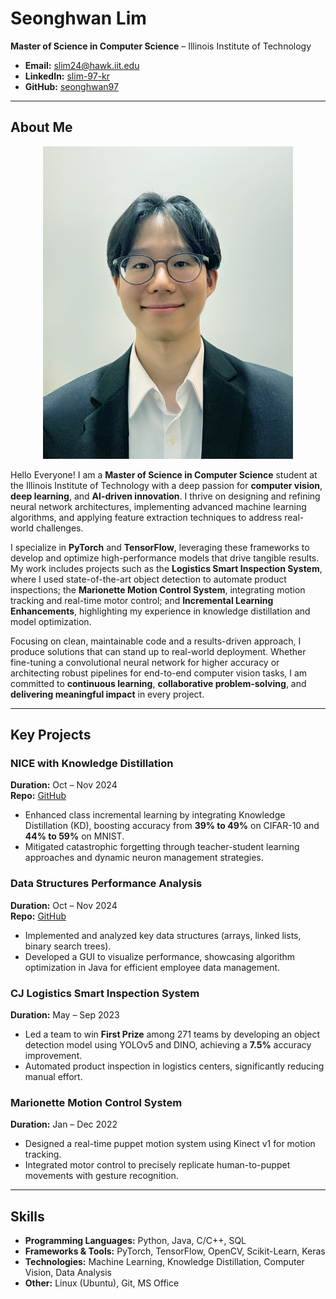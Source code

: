 # Seonghwan Lim
**Master of Science in Computer Science** – Illinois Institute of Technology
- **Email:** [slim24@hawk.iit.edu](mailto:slim24@hawk.iit.edu)  
- **LinkedIn:** [slim-97-kr](https://www.linkedin.com/in/slim-97-kr)  
- **GitHub:** [seonghwan97](https://github.com/seonghwan97)

---

## About Me
<div style="text-align: center;">
  <img src="headshot.png" alt="Headshot" style="width: 400px;">
</div>

Hello Everyone! I am a **Master of Science in Computer Science** student at the Illinois Institute of Technology with a deep passion for **computer vision**, **deep learning**, and **AI-driven innovation**. I thrive on designing and refining neural network 
architectures, implementing advanced machine learning algorithms, and applying feature extraction techniques to address real-world challenges.

I specialize in **PyTorch** and **TensorFlow**, leveraging these frameworks to develop and optimize high-performance models that drive tangible results. My work includes projects such as the **Logistics Smart Inspection System**, where I used state-of-the-art object detection to automate product inspections; the **Marionette Motion Control System**, integrating motion tracking and real-time motor control; and **Incremental Learning Enhancements**, highlighting my experience in knowledge distillation and model optimization.

Focusing on clean, maintainable code and a results-driven approach, I produce solutions that can stand up to real-world deployment. Whether fine-tuning a convolutional neural network for higher accuracy or architecting robust pipelines for end-to-end computer vision tasks, I am committed to **continuous learning**, **collaborative problem-solving**, and **delivering meaningful impact** in every project.

---

## Key Projects

### NICE with Knowledge Distillation
**Duration:** Oct – Nov 2024  
**Repo:** [GitHub](https://github.com/seonghwan97/NICE-with-KD.git)  
- Enhanced class incremental learning by integrating Knowledge Distillation (KD), boosting accuracy 
  from **39% to 49%** on CIFAR-10 and **44% to 59%** on MNIST.  
- Mitigated catastrophic forgetting through teacher-student learning approaches and dynamic neuron 
  management strategies.

### Data Structures Performance Analysis
**Duration:** Oct – Nov 2024  
**Repo:** [GitHub](https://github.com/seonghwan97/Data-Structure-Performance-Analysis.git)  
- Implemented and analyzed key data structures (arrays, linked lists, binary search trees).  
- Developed a GUI to visualize performance, showcasing algorithm optimization in Java for efficient 
  employee data management.

### CJ Logistics Smart Inspection System
**Duration:** May – Sep 2023  
- Led a team to win **First Prize** among 271 teams by developing an object detection model using 
  YOLOv5 and DINO, achieving a **7.5%** accuracy improvement.  
- Automated product inspection in logistics centers, significantly reducing manual effort.

### Marionette Motion Control System
**Duration:** Jan – Dec 2022  
- Designed a real-time puppet motion system using Kinect v1 for motion tracking.  
- Integrated motor control to precisely replicate human-to-puppet movements with gesture recognition.

---

## Skills
- **Programming Languages:** Python, Java, C/C++, SQL  
- **Frameworks & Tools:** PyTorch, TensorFlow, OpenCV, Scikit-Learn, Keras  
- **Technologies:** Machine Learning, Knowledge Distillation, Computer Vision, Data Analysis  
- **Other:** Linux (Ubuntu), Git, MS Office